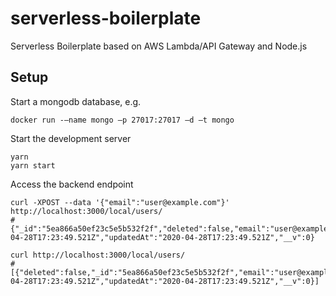 # serverless-boilerplate
Serverless Boilerplate based on AWS Lambda/API Gateway and Node.js

## Setup

Start a mongodb database, e.g.

```
docker run -–name mongo –p 27017:27017 –d –t mongo
```

Start the development server

```
yarn
yarn start
```

Access the backend endpoint

```
curl -XPOST --data '{"email":"user@example.com"}' http://localhost:3000/local/users/
# {"_id":"5ea866a50ef23c5e5b532f2f","deleted":false,"email":"user@example.com","createdAt":"2020-04-28T17:23:49.521Z","updatedAt":"2020-04-28T17:23:49.521Z","__v":0}

curl http://localhost:3000/local/users/
# [{"deleted":false,"_id":"5ea866a50ef23c5e5b532f2f","email":"user@example.com","createdAt":"2020-04-28T17:23:49.521Z","updatedAt":"2020-04-28T17:23:49.521Z","__v":0}]
```
